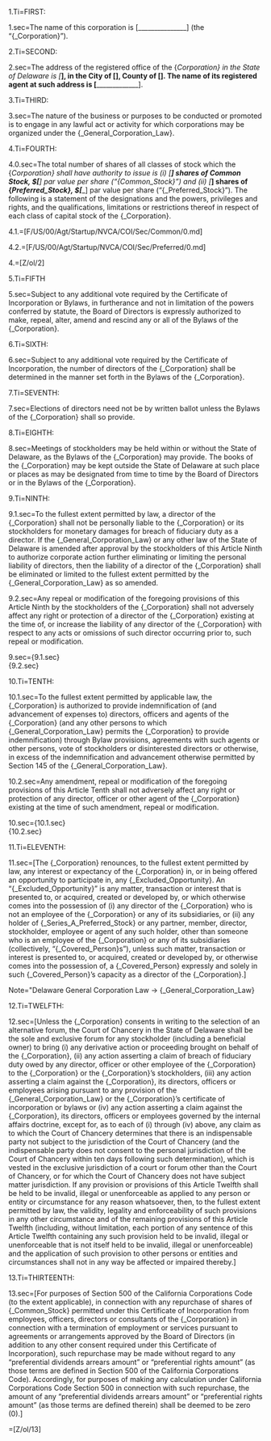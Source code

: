 1.Ti=FIRST:

1.sec=The name of this corporation is [_______________] (the “{_Corporation}”).

2.Ti=SECOND:

2.sec=The address of the registered office of the {_Corporation} in the State of Delaware is [_____________], in the City of [__________], County of [__________].  The name of its registered agent at such address is [_____________________].

3.Ti=THIRD:

3.sec=The nature of the business or purposes to be conducted or promoted is to engage in any lawful act or activity for which corporations may be organized under the {_General_Corporation_Law}.

4.Ti=FOURTH:

4.0.sec=The total number of shares of all classes of stock which the {_Corporation} shall have authority to issue is (i) [_____] shares of Common Stock, $[_____] par value per share (“{_Common_Stock}”) and (ii) [______] shares of {_Preferred_Stock}, $[______] par value per share (“{_Preferred_Stock}”). The following is a statement of the designations and the powers, privileges and rights, and the qualifications, limitations or restrictions thereof in respect of each class of capital stock of the {_Corporation}.  

4.1.=[F/US/00/Agt/Startup/NVCA/COI/Sec/Common/0.md]

4.2.=[F/US/00/Agt/Startup/NVCA/COI/Sec/Preferred/0.md]

4.=[Z/ol/2]

5.Ti=FIFTH

5.sec=Subject to any additional vote required by the Certificate of Incorporation or Bylaws, in furtherance and not in limitation of the powers conferred by statute, the Board of Directors is expressly authorized to make, repeal, alter, amend and rescind any or all of the Bylaws of the {_Corporation}.

6.Ti=SIXTH:

6.sec=Subject to any additional vote required by the Certificate of Incorporation, the number of directors of the {_Corporation} shall be determined in the manner set forth in the Bylaws of the {_Corporation}.

7.Ti=SEVENTH:

7.sec=Elections of directors need not be by written ballot unless the Bylaws of the {_Corporation} shall so provide.

8.Ti=EIGHTH:

8.sec=Meetings of stockholders may be held within or without the State of Delaware, as the Bylaws of the {_Corporation} may provide.  The books of the {_Corporation} may be kept outside the State of Delaware at such place or places as may be designated from time to time by the Board of Directors or in the Bylaws of the {_Corporation}.

9.Ti=NINTH:

9.1.sec=To the fullest extent permitted by law, a director of the {_Corporation} shall not be personally liable to the {_Corporation} or its stockholders for monetary damages for breach of fiduciary duty as a director.  If the {_General_Corporation_Law} or any other law of the State of Delaware is amended after approval by the stockholders of this Article Ninth to authorize corporate action further eliminating or limiting the personal liability of directors, then the liability of a director of the {_Corporation} shall be eliminated or limited to the fullest extent permitted by the {_General_Corporation_Law} as so amended.

9.2.sec=Any repeal or modification of the foregoing provisions of this Article Ninth by the stockholders of the {_Corporation} shall not adversely affect any right or protection of a director of the {_Corporation} existing at the time of, or increase the liability of any director of the {_Corporation} with respect to any acts or omissions of such director occurring prior to, such repeal or modification.

9.sec={9.1.sec}<br>{9.2.sec}

10.Ti=TENTH:

10.1.sec=To the fullest extent permitted by applicable law, the {_Corporation} is authorized to provide indemnification of (and advancement of expenses to) directors, officers and agents of the {_Corporation} (and any other persons to which {_General_Corporation_Law} permits the {_Corporation} to provide indemnification) through Bylaw provisions, agreements with such agents or other persons, vote of stockholders or disinterested directors or otherwise, in excess of the indemnification and advancement otherwise permitted by Section 145 of the {_General_Corporation_Law}.

10.2.sec=Any amendment, repeal or modification of the foregoing provisions of this Article Tenth shall not adversely affect any right or protection of any director, officer or other agent of the {_Corporation} existing at the time of such amendment, repeal or modification.

10.sec={10.1.sec}<br>{10.2.sec}


11.Ti=ELEVENTH:

11.sec=[The {_Corporation} renounces, to the fullest extent permitted by law, any interest or expectancy of the {_Corporation} in, or in being offered an opportunity to participate in, any {_Excluded_Opportunity}.  An “{_Excluded_Opportunity}” is any matter, transaction or interest that is presented to, or acquired, created or developed by, or which otherwise comes into the possession of (i) any director of the {_Corporation} who is not an employee of the {_Corporation} or any of its subsidiaries, or (ii) any holder of {_Series_A_Preferred_Stock} or any partner, member, director, stockholder, employee or agent of any such holder, other than someone who is an employee of the {_Corporation} or any of its subsidiaries (collectively, “{_Covered_Person}s”), unless such matter, transaction or interest is presented to, or acquired, created or developed by, or otherwise comes into the possession of, a {_Covered_Person} expressly and solely in such {_Covered_Person}’s capacity as a director of the {_Corporation}.]

Note="Delaware General Corporation Law -> {_General_Corporation_Law}

12.Ti=TWELFTH:

12.sec=[Unless the {_Corporation} consents in writing to the selection of an alternative forum, the Court of Chancery in the State of Delaware shall be the sole and exclusive forum for any stockholder (including a beneficial owner) to bring (i) any derivative action or proceeding brought on behalf of the {_Corporation}, (ii) any action asserting a claim of breach of fiduciary duty owed by any director, officer or other employee of the {_Corporation} to the {_Corporation} or the {_Corporation}’s stockholders, (iii) any action asserting a claim against the {_Corporation}, its directors, officers or employees arising pursuant to any provision of the {_General_Corporation_Law} or the {_Corporation}’s certificate of incorporation or bylaws or (iv) any action asserting a claim against the {_Corporation}, its directors, officers or employees governed by the internal affairs doctrine, except for, as to each of (i) through (iv) above, any claim as to which the Court of Chancery determines that there is an indispensable party not subject to the jurisdiction of the Court of Chancery (and the indispensable party does not consent to the personal jurisdiction of the Court of Chancery within ten days following such determination), which is vested in the exclusive jurisdiction of a court or forum other than the Court of Chancery, or for which the Court of Chancery does not have subject matter jurisdiction. If any provision or provisions of this Article Twelfth shall be held to be invalid, illegal or unenforceable as applied to any person or entity or circumstance for any reason whatsoever, then, to the fullest extent permitted by law, the validity, legality and enforceability of such provisions in any other circumstance and of the remaining provisions of this Article Twelfth (including, without limitation, each portion of any sentence of this Article Twelfth containing any such provision held to be invalid, illegal or unenforceable that is not itself held to be invalid, illegal or unenforceable) and the application of such provision to other persons or entities and circumstances shall not in any way be affected or impaired thereby.]

13.Ti=THIRTEENTH:

13.sec=[For purposes of Section 500 of the California Corporations Code (to the extent applicable), in connection with any repurchase of shares of {_Common_Stock} permitted under this Certificate of Incorporation from employees, officers, directors or consultants of the {_Corporation} in connection with a termination of employment or services pursuant to agreements or arrangements approved by the Board of Directors (in addition to any other consent required under this Certificate of Incorporation), such repurchase may be made without regard to any “preferential dividends arrears amount” or “preferential rights amount” (as those terms are defined in Section 500 of the California Corporations Code).  Accordingly, for purposes of making any calculation under California Corporations Code Section 500 in connection with such repurchase, the amount of any “preferential dividends arrears amount” or “preferential rights amount” (as those terms are defined therein) shall be deemed to be zero (0).]

=[Z/ol/13]
